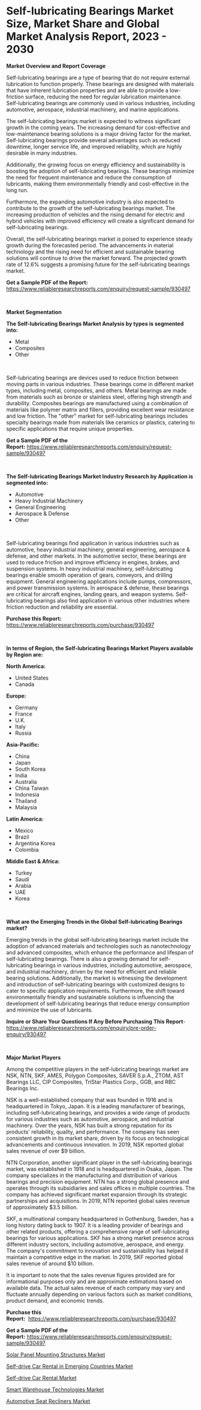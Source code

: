 <p><h1>Self-lubricating Bearings Market Size, Market Share and Global Market Analysis Report, 2023 - 2030</h1></p><p><strong>Market Overview and Report Coverage</strong></p>
<p><p>Self-lubricating bearings are a type of bearing that do not require external lubrication to function properly. These bearings are designed with materials that have inherent lubrication properties and are able to provide a low-friction surface, reducing the need for regular lubrication maintenance. Self-lubricating bearings are commonly used in various industries, including automotive, aerospace, industrial machinery, and marine applications.</p><p>The self-lubricating bearings market is expected to witness significant growth in the coming years. The increasing demand for cost-effective and low-maintenance bearing solutions is a major driving factor for the market. Self-lubricating bearings provide several advantages such as reduced downtime, longer service life, and improved reliability, which are highly desirable in many industries.</p><p>Additionally, the growing focus on energy efficiency and sustainability is boosting the adoption of self-lubricating bearings. These bearings minimize the need for frequent maintenance and reduce the consumption of lubricants, making them environmentally friendly and cost-effective in the long run.</p><p>Furthermore, the expanding automotive industry is also expected to contribute to the growth of the self-lubricating bearings market. The increasing production of vehicles and the rising demand for electric and hybrid vehicles with improved efficiency will create a significant demand for self-lubricating bearings.</p><p>Overall, the self-lubricating bearings market is poised to experience steady growth during the forecasted period. The advancements in material technology and the rising need for efficient and sustainable bearing solutions will continue to drive the market forward. The projected growth rate of 12.6% suggests a promising future for the self-lubricating bearings market.</p></p>
<p><strong>Get a Sample PDF of the Report:</strong> <a href="https://www.reliableresearchreports.com/enquiry/request-sample/930497">https://www.reliableresearchreports.com/enquiry/request-sample/930497</a></p>
<p>&nbsp;</p>
<p><strong>Market Segmentation</strong></p>
<p><strong>The Self-lubricating Bearings Market Analysis by types is segmented into:</strong></p>
<p><ul><li>Metal</li><li>Composites</li><li>Other</li></ul></p>
<p>&nbsp;</p>
<p><p>Self-lubricating bearings are devices used to reduce friction between moving parts in various industries. These bearings come in different market types, including metal, composites, and others. Metal bearings are made from materials such as bronze or stainless steel, offering high strength and durability. Composites bearings are manufactured using a combination of materials like polymer matrix and fillers, providing excellent wear resistance and low friction. The "other" market for self-lubricating bearings includes specialty bearings made from materials like ceramics or plastics, catering to specific applications that require unique properties.</p></p>
<p><strong>Get a Sample PDF of the Report:</strong>&nbsp;<a href="https://www.reliableresearchreports.com/enquiry/request-sample/930497">https://www.reliableresearchreports.com/enquiry/request-sample/930497</a></p>
<p>&nbsp;</p>
<p><strong>The Self-lubricating Bearings Market Industry Research by Application is segmented into:</strong></p>
<p><ul><li>Automotive</li><li>Heavy Industrial Machinery</li><li>General Engineering</li><li>Aerospace & Defense</li><li>Other</li></ul></p>
<p>&nbsp;</p>
<p><p>Self-lubricating bearings find application in various industries such as automotive, heavy industrial machinery, general engineering, aerospace & defense, and other markets. In the automotive sector, these bearings are used to reduce friction and improve efficiency in engines, brakes, and suspension systems. In heavy industrial machinery, self-lubricating bearings enable smooth operation of gears, conveyors, and drilling equipment. General engineering applications include pumps, compressors, and power transmission systems. In aerospace & defense, these bearings are critical for aircraft engines, landing gears, and weapon systems. Self-lubricating bearings also find application in various other industries where friction reduction and reliability are essential.</p></p>
<p><strong>Purchase this Report:</strong>&nbsp; <a href="https://www.reliableresearchreports.com/purchase/930497">https://www.reliableresearchreports.com/purchase/930497</a></p>
<p>&nbsp;</p>
<p><strong>In terms of Region, the Self-lubricating Bearings Market Players available by Region are:</strong></p>
<p>
    <p> <strong> North America: </strong>
        <ul>
            <li>United States</li>
            <li>Canada</li>
        </ul>
        </p> 
    <p> <strong> Europe: </strong>
        <ul>
            <li>Germany</li>
            <li>France</li>
            <li>U.K.</li>
            <li>Italy</li>
            <li>Russia</li>
        </ul>
        </p> 
    <p> <strong> Asia-Pacific: </strong>
        <ul>
            <li>China</li>
            <li>Japan</li>
            <li>South Korea</li>
            <li>India</li>
            <li>Australia</li>
            <li>China Taiwan</li>
            <li>Indonesia</li>
            <li>Thailand</li>
            <li>Malaysia</li>
        </ul>
        </p> 
    <p> <strong> Latin America: </strong>
        <ul>
            <li>Mexico</li>
            <li>Brazil</li>
            <li>Argentina Korea</li>
            <li>Colombia</li>
        </ul>
        </p> 
    <p> <strong> Middle East & Africa: </strong>
        <ul>
            <li>Turkey</li>
            <li>Saudi</li>
            <li>Arabia</li>
            <li>UAE</li>
            <li>Korea</li>
        </ul>
    </p>
    </p>
<p>&nbsp;</p>
<p><strong>What are the Emerging Trends in the Global Self-lubricating Bearings market?</strong></p>
<p><p>Emerging trends in the global self-lubricating bearings market include the adoption of advanced materials and technologies such as nanotechnology and advanced composites, which enhance the performance and lifespan of self-lubricating bearings. There is also a growing demand for self-lubricating bearings in various industries, including automotive, aerospace, and industrial machinery, driven by the need for efficient and reliable bearing solutions. Additionally, the market is witnessing the development and introduction of self-lubricating bearings with customized designs to cater to specific application requirements. Furthermore, the shift toward environmentally friendly and sustainable solutions is influencing the development of self-lubricating bearings that reduce energy consumption and minimize the use of lubricants.</p></p>
<p><strong>Inquire or Share Your Questions If Any Before Purchasing This Report</strong>- <a href="https://www.reliableresearchreports.com/enquiry/pre-order-enquiry/930497">https://www.reliableresearchreports.com/enquiry/pre-order-enquiry/930497</a></p>
<p>&nbsp;</p>
<p><strong>Major Market Players</strong></p>
<p><p>Among the competitive players in the self-lubricating bearings market are NSK, NTN, SKF, AMES, Polygon Composites, SAVER S.p.A., ZTOM, AST Bearings LLC, CIP Composites, TriStar Plastics Corp., GGB, and RBC Bearings Inc.</p><p>NSK is a well-established company that was founded in 1916 and is headquartered in Tokyo, Japan. It is a leading manufacturer of bearings, including self-lubricating bearings, and provides a wide range of products for various industries such as automotive, aerospace, and industrial machinery. Over the years, NSK has built a strong reputation for its products' reliability, quality, and performance. The company has seen consistent growth in its market share, driven by its focus on technological advancements and continuous innovation. In 2019, NSK reported global sales revenue of over $9 billion.</p><p>NTN Corporation, another significant player in the self-lubricating bearings market, was established in 1918 and is headquartered in Osaka, Japan. The company specializes in the manufacturing and distribution of various bearings and precision equipment. NTN has a strong global presence and operates through its subsidiaries and sales offices in multiple countries. The company has achieved significant market expansion through its strategic partnerships and acquisitions. In 2019, NTN reported global sales revenue of approximately $3.5 billion.</p><p>SKF, a multinational company headquartered in Gothenburg, Sweden, has a long history dating back to 1907. It is a leading provider of bearings and other related products, offering a comprehensive range of self-lubricating bearings for various applications. SKF has a strong market presence across different industry sectors, including automotive, aerospace, and energy. The company's commitment to innovation and sustainability has helped it maintain a competitive edge in the market. In 2019, SKF reported global sales revenue of around $10 billion.</p><p>It is important to note that the sales revenue figures provided are for informational purposes only and are approximate estimations based on available data. The actual sales revenue of each company may vary and fluctuate annually depending on various factors such as market conditions, product demand, and economic trends.</p></p>
<p><strong>Purchase this Report:</strong>&nbsp;&nbsp;<a href="https://www.reliableresearchreports.com/purchase/930497">https://www.reliableresearchreports.com/purchase/930497</a></p>
<p></p>
<p><strong>Get a Sample PDF of the Report:</strong>&nbsp;<a href="https://www.reliableresearchreports.com/enquiry/request-sample/930497">https://www.reliableresearchreports.com/enquiry/request-sample/930497</a></p>
<p><p><a href="https://medium.com/@ardithlynch1906/solar-panel-mounting-structures-market-size-growth-forecast-2023-2030-45bbf17dc205">Solar Panel Mounting Structures Market</a></p><p><a href="https://github.com/RichRobinson5/Market-Research-Report-List-1/blob/main/self-drive-car-rental-in-emerging-countries-market.md">Self-drive Car Rental in Emerging Countries Market</a></p><p><a href="https://github.com/JameTravis/Market-Research-Report-List-1/blob/main/self-drive-car-rental-market.md">Self-drive Car Rental Market</a></p><p><a href="https://medium.com/@jeffrystehr/smart-warehouse-technologies-market-size-growth-forecast-2023-2030-73f653dcf053">Smart Warehouse Technologies Market</a></p><p><a href="https://www.linkedin.com/pulse/decoding-automotive-seat-recliners-market-deep-dive-latest-ckrke/">Automotive Seat Recliners Market</a></p></p>